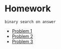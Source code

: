 # Homework
`binary search on answer`

- [Problem 1](https://leetcode.com/problems/split-array-largest-sum/description/)
- [Problem 2](https://www.spoj.com/problems/AGGRCOW/)
- [Problem 3](https://codeforces.com/problemset/problem/847/E)
